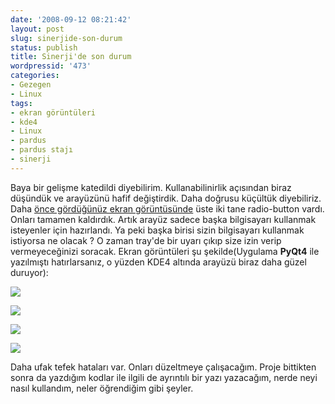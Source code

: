 ```yaml
---
date: '2008-09-12 08:21:42'
layout: post
slug: sinerjide-son-durum
status: publish
title: Sinerji'de son durum
wordpressid: '473'
categories:
- Gezegen
- Linux
tags:
- ekran görüntüleri
- kde4
- Linux
- pardus
- pardus stajı
- sinerji
---
```


Baya bir gelişme katedildi diyebilirim. Kullanabilinirlik açısından biraz düşündük ve arayüzünü hafif değiştirdik. Daha doğrusu küçültük diyebiliriz. Daha [önce gördüğünüz ekran görüntüsünde](http://arsln.org/wp-content/uploads/sinerji_gamma.png) üste iki tane radio-button vardı. Onları tamamen kaldırdık. Artık arayüz sadece başka bilgisayarı kullanmak isteyenler için hazırlandı. Ya peki başka birisi sizin bilgisayarı kullanmak istiyorsa ne olacak ? O zaman tray'de bir uyarı çıkıp size izin verip vermeyeceğinizi soracak. Ekran görüntüleri şu şekilde(Uygulama **PyQt4** ile yazılmıştı hatırlarsanız, o yüzden KDE4 altında arayüzü biraz daha güzel duruyor):

[![](http://arsln.org/wp-content/uploads/sinerji.jpg)](http://arsln.org/wp-content/uploads/sinerji.jpg)

[![](http://arsln.org/wp-content/uploads/sinerji1.jpg)](http://arsln.org/wp-content/uploads/sinerji1.jpg)

[![](http://arsln.org/wp-content/uploads/sinerji2.jpg)](http://arsln.org/wp-content/uploads/sinerji2.jpg)

[![](http://arsln.org/wp-content/uploads/sinerji3.jpg)](http://arsln.org/wp-content/uploads/sinerji3.jpg)

Daha ufak tefek hataları var. Onları düzeltmeye çalışacağım. Proje bittikten sonra da yazdığım kodlar ile ilgili de ayrıntılı bir yazı yazacağım, nerde neyi nasıl kullandım, neler öğrendiğim gibi şeyler.
